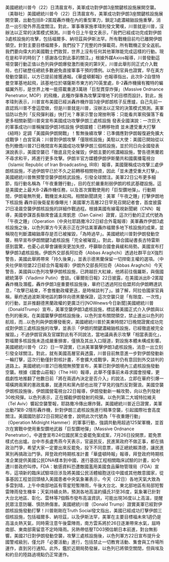 美國總統川普今（22）日清晨宣布，美軍成功對伊朗3座關鍵核設施展開空襲。（美聯社）美國總統川普今（22）日清晨宣布，美軍成功對伊朗3座關鍵核設施展開空襲，出動包括B-2匿蹤轟炸機在內的重型軍力，鎖定3處濃縮鈾設施重擊，消息一出引發外界高度關注。對此，軍事專家施孝瑋則發文驚嘆，川普就是川普，沒辦法以正常的決策模式預測。川普今日上午發文表示，「我們已經成功完成對伊朗3處核設施的攻擊，包括福爾多、納坦茲與伊斯法罕。所有戰機目前均已離開伊朗領空。針對主要目標福爾多，我們投下了完整的炸彈載荷。所有戰機正安全返航。我們要向偉大的美國戰士們致賀，世界上沒有任何其他軍隊能完成這樣的行動。現在是和平的時刻了！感謝各位對此事的關注。」根據外媒Axios報導，川普發動這場空襲行動正值以色列與伊朗爆發激烈衝突的第9天，川普此舉形同正式介入戰局，也打破歷任總統多數避免直接軍事干預的慣例。以色列官員也證實，早在美方發動空襲前，以方已提前接獲通報。《華盛頓郵報》也報導指出，此次B-2自懷特曼空軍基地起飛，該基地位於堪薩斯市東方約70英里處，B-2轟炸機擁有獨特的蝙蝠翼外形，是世界上唯一能搭載重達3萬磅「巨型貫穿炸彈」（Massive Ordnance Penetrator, MOP）的飛機，此種炸彈專為攻擊深埋地下的目標而設計。對此，施孝瑋則表示，川普宣布美國已經派轟炸機炸毀3座伊郎朗核子反應爐，自己先前一直認爲川普不會這麼做，但是川普就是川普，沒辦法以正常的決策模式預測。美軍協防以色列「反飛彈利器」快打光？專家示警台灣挫咧等：只能看共軍飛彈落下看更多相關新聞川普突宣布美國成功攻擊伊朗三處核設施 發表全國演說：一次巨大的軍事成功川普稱摧毀伊朗3核設施 伊朗媒體：已轉移物資 並未遭受重大打擊《紐時》定調「美國與伊朗開戰」！暫無後續攻擊：已準備應對伊朗報復避免擴大成戰爭！白宮官員：川普對伊朗攻擊「僅限核設施」美駐以大使：美國已開始從以色列撤僑川普21日晚間宣布美國成功攻擊伊朗三個核設施，並於同日向全國發表演說表示，美國空襲已「徹底且完全摧毀」伊朗主要的核濃縮設施，警告德黑蘭若不尋求和平，將進行更多攻擊。伊朗半官方媒體伊朗伊斯蘭共和國廣播電視台（Islamic Republic of Iran Broadcasting, IRIB）報導，美國聲稱成功攻擊三處伊朗核設施，不過伊朗早已於不久之前轉移相關物資，因此「並未遭受重大打擊」。美國總統川普無預警空襲伊朗核武設施，引發全球關注。美軍22日公布更多細節，指行動名稱為「午夜重錘行動」，目的在於嚴重削弱伊朗的核武基礎設施。這是美國史上最大B-2轟炸機任務，以及首次實戰使用的「巨型鑽地彈」。行動期間，伊朗毫無所覺，戰機並未起飛。相關新聞請見︰美軍「午夜之錘」打擊伊朗地下核設施 轟炸前後衛星影像曝光！美國軍方高層22日罕見召開記者會，首度披露21日凌晨空襲伊朗核設施的詳細作戰過程。根據美國有線電視新聞網（CNN）報導，美國參謀首長聯席會議主席凱恩（Dan Caine）證實，這次行動的正式代號為「午夜之錘」（Operation（中央社耶路撒冷22日綜合外電報導）美軍轟炸伊朗3處核設施之後，以色列軍方今天表示正在評估美軍轟炸福爾多地下核設施的成果，並稱現在判斷濃縮鈾庫存是否已被摧毀，「為時過早」。美國總統川普對伊朗發動空襲，稍早宣布伊朗關鍵3處核設施「完全被璀毀」。對此，聯合國祕書長古特雷斯感到震驚，也憂心此舉會讓衝突更加失控，呼籲聯合國會員緩和局勢。美國宣布打擊伊朗3處核設施。伊朗外交部長阿拉奇（Abbas Araghchi）透過社群平台X強烈警告，美國此舉將帶來「持久後果」，並表示德黑蘭保留一切捍衛主權的選項。（中央社伊斯坦堡22日綜合外電報導）伊朗外交部長阿拉奇（Abbas Araghchi）今天警告，美國與以色列攻擊伊朗核設施，已跨越巨大紅線，他將前往俄羅斯，與俄國總統蒲亭（Vladimir Putin）會談。《華爾街日報》22日披露，在美國派出B-2匿蹤轟炸機及潛艦，轟炸伊朗3座重要核設施後，華府已透過阿拉伯盟邦向伊朗轉達訊息，「攻擊已結束，不會推動政權更迭，是時候談判了」。據了解，阿拉伯國家官員稱，華府透過波斯灣地區的夥伴向德黑蘭保證，這次空襲只是「有限度、一次性」的行動，並非推翻德黑蘭政權的更廣泛行[NOWnews今日新聞]美國總統川普（DonaldTrump）宣布，美軍空襲伊朗3處核設施，標誌著美國正式介入伊朗與以色列的衝突。在美國襲擊伊朗核設施後，以色列宣布關閉領空，禁止進出以色列的航班，而...以色列與伊朗爆發衝突，美國總統川普於美東時間21日晚間證實成功完成對伊朗三處核設施的攻擊，並表示「伊朗的關鍵濃縮鈾核設施，已經徹底被完全摧毀。」不過伊朗官員及官媒對此有不同說法，當地議員表示攻擊「相當表面化」，對福爾多核設施未造成嚴重損害，僅損及其出入口隧道，對設施本體未構成影響。美國總統川普今（22）日一早證實，已派美軍襲擊伊朗3處核設施，消息一出立刻引發全球關注。對此，就有美國高層官員透露，川普目前無意進一步對伊朗發動新一輪打擊，這次行動僅針對核計畫，不會擴大成戰爭，美方仍有意回到外交談判的道路上。美國總統川普21日晚間無預警宣布，美軍已對伊朗境內三處核設施發動空襲。根據《國會山莊報》（The Hill）報導，此舉不僅事前未尋求國會授權，更戲劇性地推翻了他數日前「將在兩週內決定是否介入」的說法，立即在華府引爆一場橫跨兩黨的憲政風暴，就連共和黨內部也出現了罕見的強烈反對聲浪。美國空襲伊朗核設施後，伊朗國營電視台22日報導，伊朗發動新一輪攻勢，向以色列發射30枚飛彈。以色列表示，正在攔截伊朗發射的飛彈。以色列第二大城特拉維夫（Tel Aviv）響起空襲警報，耶路撒冷傳出爆炸聲。美國總統川普近日證實，美軍出動7架B-2隱形轟炸機，針對伊朗三處核設施進行精準空襲，引起國際社會高度關注。美國國防部22日召開記者會，說明此次代號為「午夜重錘行動」（Operation Midnight Hammer）的軍事行動，強調共動用超過125架軍機，並首次在實戰中使用重型鑽地武器「巨型鑽地彈」（Massive Ordnance Penetrator）。中選會宣布24位國民黨立委罷免案成案，7月26日投開票，罷免票樣式也出爐。台中市長盧秀燕今天表示，官逼民反，民進黨政府不做正事，都在搞政治鬥爭，希望大家一定要出來反罷免，投下不同意票，導正總統賴清德，讓民進黨別再搞政治鬥爭。拜登政府時期核准計畫「華盛頓時報」報導，拜登政府時期核准企業提供美國公民DNA樣本到中國，進行基因工程相關臨床試驗的計畫，如今遭川普政府叫停。FDA：敏感資料恐遭敵國濫用美國食品藥物管理局（FDA）宣布，這項新的臨床試驗項目涉及將美國公民活體細胞送往中國或其他敵意國家，從事基因工程並回頭植入美國患者中央氣象署表示，今天（22日）各地天氣大致為多雲到晴，上午中南部地區有零星短暫陣雨，午後大台北、東北部地區有局部短暫雷陣雨發生機率；天氣持續炎熱，預測各地高溫約攝氏31至36度，氣象署已針對大台北地區、彰化、雲林等7個縣市發布高溫資訊，可能出現36度以上高溫，提醒民眾注意防曬、慎防熱傷害。美國總統川普（Donald Trump）證實美軍已經對伊朗核設施發動打擊！川普剛剛在Truth Social發文指出，美國已經成功打擊伊朗三個核設施，包括福爾多、納坦茲，以及伊斯法罕，美軍在主要目標福未來1週仍是高溫炎熱天氣，同時需注意午後雷陣雨，南方雲系將於26日逐漸帶來水氣，屆時南部、東南部需留意不定時降雨。另熱帶低壓TD03預估朝日本前進，對台無影響。美國21日對伊朗發動空襲，攻擊三處核設施後，以色列軍方22日宣布提升全國警戒級別，僅允許「必要活動」進行，包括禁止一切教育活動、集會與工作場所運作，直到另行通知。此外，鑑於近期局勢發展，以色列已將領空關閉，但與埃及和約旦的陸路過境點仍正常運作。